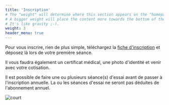 ```yaml
---
title: 'Inscription'
# The "weight" will determine where this section appears on the "homepage".
# A bigger weight will place the content more towards the bottom of the page.
# It's like gravity ;-).
weight: 3
header_menu: true
---
```


Pour vous inscrire, rien de plus simple, téléchargez la [fiche d'inscription](/dossier.pdf) et déposez là lors de votre première séance.

Il vous faudra également un certificat médical, une photo d'identité et venir avec votre cotisation.

Il est possible de faire une ou plusieurs séance(s) d'essai avant de passer à l'inscription annuelle. La ou les séances d'essai ne seront pas déduites de l'abonnement annuel.

![court](images/net.webp)